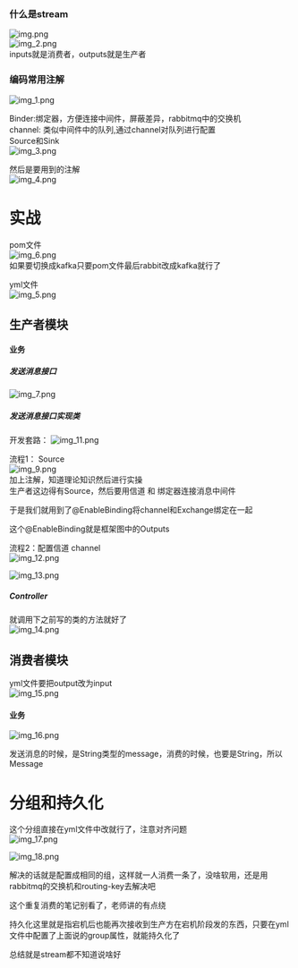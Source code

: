 

### 什么是stream     
![img.png](img.png)    
![img_2.png](img_2.png)    
inputs就是消费者，outputs就是生产者   

### 编码常用注解   
![img_1.png](img_1.png)   

Binder:绑定器，方便连接中间件，屏蔽差异，rabbitmq中的交换机      
channel: 类似中间件中的队列,通过channel对队列进行配置      
Source和Sink  
![img_3.png](img_3.png)     




然后是要用到的注解   
![img_4.png](img_4.png)      


# 实战   

pom文件  
![img_6.png](img_6.png)   
如果要切换成kafka只要pom文件最后rabbit改成kafka就行了   

yml文件   
![img_5.png](img_5.png)     



## 生产者模块

#### 业务

##### 发送消息接口  
![img_7.png](img_7.png)   

##### 发送消息接口实现类   
开发套路：   ![img_11.png](img_11.png)    


流程1： Source      
![img_9.png](img_9.png)       
加上注解，知道理论知识然后进行实操   
生产者这边得有Source，然后要用信道  和 绑定器连接消息中间件   

于是我们就用到了@EnableBinding将channel和Exchange绑定在一起    

这个@EnableBinding就是框架图中的Outputs   

流程2：配置信道 channel  
![img_12.png](img_12.png)   

![img_13.png](img_13.png)    



##### Controller  

就调用下之前写的类的方法就好了   
![img_14.png](img_14.png)   



## 消费者模块   
yml文件要把output改为input   
![img_15.png](img_15.png)    

#### 业务  


![img_16.png](img_16.png)      

发送消息的时候，是String类型的message，消费的时候，也要是String，所以Message<String>   



# 分组和持久化   
这个分组直接在yml文件中改就行了，注意对齐问题      
![img_17.png](img_17.png)      




![img_18.png](img_18.png)    

解决的话就是配置成相同的组，这样就一人消费一条了，没啥软用，还是用rabbitmq的交换机和routing-key去解决吧         

这个重复消费的笔记别看了，老师讲的有点绕     


持久化这里就是指宕机后也能再次接收到生产方在宕机阶段发的东西，只要在yml文件中配置了上面说的group属性，就能持久化了    



总结就是stream都不知道说啥好   


